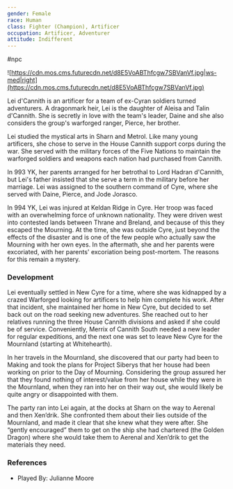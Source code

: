 ```yaml
---
gender: Female
race: Human
class: Fighter (Champion), Artificer
occupation: Artificer, Adventurer
attitude: Indifferent
---
```

 #npc 

![https://cdn.mos.cms.futurecdn.net/d8E5VoABThfcgw7SBVanVf.jpg|ws-med|right](https://cdn.mos.cms.futurecdn.net/d8E5VoABThfcgw7SBVanVf.jpg)

Lei d'Cannith is an artificer for a team of ex-Cyran soldiers turned adventurers. A dragonmark heir, Lei is the daughter of Aleisa and Talin d'Cannith. She is secretly in love with the team's leader, Daine and she also considers the group's warforged ranger, Pierce, her brother.

Lei studied the mystical arts in Sharn and Metrol. Like many young artificers, she chose to serve in the House Cannith support corps during the war. She served with the military forces of the Five Nations to maintain the warforged soldiers and weapons each nation had purchased from Cannith.

In 993 YK, her parents arranged for her betrothal to Lord Hadran d'Cannith, but Lei's father insisted that she serve a term in the military before her marriage. Lei was assigned to the southern command of Cyre, where she served with Daine, Pierce, and Jode Jorasco.

In 994 YK, Lei was injured at Keldan Ridge in Cyre. Her troop was faced with an overwhelming force of unknown nationality. They were driven west into contested lands between Thrane and Breland, and because of this they escaped the Mourning. At the time, she was outside Cyre, just beyond the effects of the disaster and is one of the few people who actually saw the Mourning with her own eyes. In the aftermath, she and her parents were excoriated, with her parents' excoriation being post-mortem. The reasons for this remain a mystery.

### Development

Lei eventually settled in New Cyre for a time, where she was kidnapped by a crazed Warforged looking for artificers to help him complete his work. After that incident, she maintained her home in New Cyre, but decided to set back out on the road seeking new adventures. She reached out to her relatives running the three House Cannith divisions and asked if she could be of service. Conveniently, Merrix of Cannith South needed a new leader for regular expeditions, and the next one was set to leave New Cyre for the Mournland (starting at Whitehearth).

In her travels in the Mournland, she discovered that our party had been to Making and took the plans for Project Siberys that her house had been working on prior to the Day of Mourning. Considering the group assured her that they found nothing of interest/value from her house while they were in the Mournland, when they ran into her on their way out, she would likely be quite angry or disappointed with them.

The party ran into Lei again, at the docks at Sharn on the way to Aerenal and then Xen’drik. She confronted them about their lies outside of the Mournland, and made it clear that she knew what they were after. She “gently encouraged” them to get on the ship she had chartered (the Golden Dragon) where she would take them to Aerenal and Xen’drik to get the materials they need.

### References

* Played By: Julianne Moore
